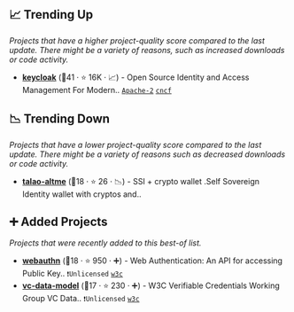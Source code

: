 ## 📈 Trending Up

_Projects that have a higher project-quality score compared to the last update. There might be a variety of reasons, such as increased downloads or code activity._

- <b><a href="https://github.com/keycloak/keycloak">keycloak</a></b> (🥇41 ·  ⭐ 16K · 📈) - Open Source Identity and Access Management For Modern.. <code><a href="http://bit.ly/3nYMfla">Apache-2</a></code> <a href="https://www.cncf.io/"><code>cncf</code></a>

## 📉 Trending Down

_Projects that have a lower project-quality score compared to the last update. There might be a variety of reasons such as decreased downloads or code activity._

- <b><a href="https://github.com/TalaoDAO/AltMe">talao-altme</a></b> (🥉18 ·  ⭐ 26 · 📉) - SSI + crypto wallet .Self Sovereign Identity wallet with cryptos and..

## ➕ Added Projects

_Projects that were recently added to this best-of list._

- <b><a href="https://github.com/w3c/webauthn">webauthn</a></b> (🥉18 ·  ⭐ 950 · ➕) - Web Authentication: An API for accessing Public Key.. <code>❗Unlicensed</code> <a href="https://www.w3.org/"><code>w3c</code></a>
- <b><a href="https://github.com/w3c/vc-data-model">vc-data-model</a></b> (🥉17 ·  ⭐ 230 · ➕) - W3C Verifiable Credentials Working Group VC Data.. <code>❗Unlicensed</code> <a href="https://www.w3.org/"><code>w3c</code></a>

